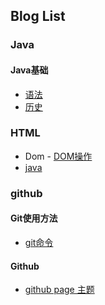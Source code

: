 ## Blog List

### Java
#### Java基础
- [语法]()
- [历史]()

### HTML
- Dom
 - [DOM操作](https://bithup.github.io/blogs/dom/JavaScript操作DOM)
 - [java](https://bithup.github.io/blogs/dom/java)


### github
#### Git使用方法
- [git命令]()

#### Github
- [github page 主题]()




